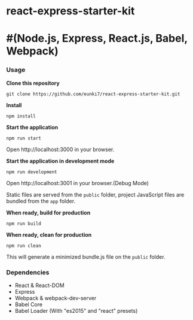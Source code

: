 # react-express-starter-kit
#(Node.js, Express, React.js, Babel, Webpack)
=====================

### Usage
**Clone this repository**
```
git clone https://github.com/eunki7/react-express-starter-kit.git
```

**Install**
```
npm install
```

**Start the application**
```
npm run start
```

Open http://localhost:3000 in your browser.


**Start the application in development mode**
```
npm run development
```

Open http://localhost:3001 in your browser.(Debug Mode)



Static files are served from the `public` folder, project JavaScript files are bundled from the `app` folder.

**When ready, build for production**
```
npm run build
```

**When ready, clean for production**
```
npm run clean
```

This will generate a minimized bundle.js file on the `public` folder.


### Dependencies

* React & React-DOM
* Express
* Webpack & webpack-dev-server
* Babel Core
* Babel Loader (With "es2015" and "react" presets)
